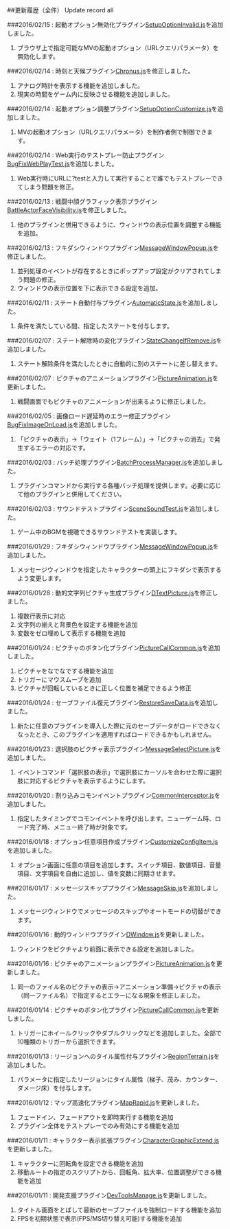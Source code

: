 ##更新履歴（全件） Update record all

###2016/02/15 : 起動オプション無効化プラグイン[SetupOptionInvalid.js](https://raw.githubusercontent.com/triacontane/RPGMakerMV/master/SetupOptionInvalid.js)を追加しました。  
1. ブラウザ上で指定可能なMVの起動オプション（URLクエリパラメータ）を無効化します。  

###2016/02/14 : 時刻と天候プラグイン[Chronus.js](https://raw.githubusercontent.com/triacontane/RPGMakerMV/master/Chronus.js)を修正しました。  
1. アナログ時計を表示する機能を追加しました。  
2. 現実の時間をゲーム内に反映させる機能を追加しました。  

###2016/02/14 : 起動オプション調整プラグイン[SetupOptionCustomize.js](https://raw.githubusercontent.com/triacontane/RPGMakerMV/master/SetupOptionCustomize.js)を追加しました。  
1. MVの起動オプション（URLクエリパラメータ）を制作者側で制御できます。  

###2016/02/14 : Web実行のテストプレー防止プラグイン[BugFixWebPlayTest.js](https://raw.githubusercontent.com/triacontane/RPGMakerMV/master/BugFixWebPlayTest.js)を追加しました。  
1. Web実行時にURLに?testと入力して実行することで誰でもテストプレーできてしまう問題を修正。  

###2016/02/13 : 戦闘中顔グラフィック表示プラグイン[BattleActorFaceVisibility.js](https://raw.githubusercontent.com/triacontane/RPGMakerMV/master/BattleActorFaceVisibility.js)を修正しました。  
1. 他のプラグインと併用できるように、ウィンドウの表示位置を調整する機能を追加。  

###2016/02/13 : フキダシウィンドウプラグイン[MessageWindowPopup.js](https://raw.githubusercontent.com/triacontane/RPGMakerMV/master/MessageWindowPopup.js)を修正しました。  
1. 並列処理のイベントが存在するときにポップアップ設定がクリアされてしまう問題の修正。  
2. ウィンドウの表示位置を下に表示できる設定を追加。  

###2016/02/11 : ステート自動付与プラグイン[AutomaticState.js](https://raw.githubusercontent.com/triacontane/RPGMakerMV/master/AutomaticState.js)を追加しました。  
1. 条件を満たしている間、指定したステートを付与します。  

###2016/02/07 : ステート解除時の変化プラグイン[StateChangeIfRemove.js](https://raw.githubusercontent.com/triacontane/RPGMakerMV/master/StateChangeIfRemove.js)を追加しました。  
1. ステート解除条件を満たしたときに自動的に別のステートに差し替えます。  

###2016/02/07 : ピクチャのアニメーションプラグイン[PictureAnimation.js](https://raw.githubusercontent.com/triacontane/RPGMakerMV/master/PictureAnimation.js)を更新しました。  
1. 戦闘画面でもピクチャのアニメーションが出来るように修正しました。  

###2016/02/05 : 画像ロード遅延時のエラー修正プラグイン[BugFixImageOnLoad.js](https://raw.githubusercontent.com/triacontane/RPGMakerMV/master/BugFixImageOnLoad.js)を追加しました。  
1. 「ピクチャの表示」→「ウェイト（1フレーム）」→「ピクチャの消去」で発生するエラーの対応です。  

###2016/02/03 : バッチ処理プラグイン[BatchProcessManager.js](https://raw.githubusercontent.com/triacontane/RPGMakerMV/master/BatchProcessManager.js)を追加しました。  
1. プラグインコマンドから実行する各種バッチ処理を提供します。必要に応じて他のプラグインと併用してください。  

###2016/02/03 : サウンドテストプラグイン[SceneSoundTest.js](https://raw.githubusercontent.com/triacontane/RPGMakerMV/master/SceneSoundTest.js)を追加しました。  
1. ゲーム中のBGMを視聴できるサウンドテストを実装します。  

###2016/01/29 : フキダシウィンドウプラグイン[MessageWindowPopup.js](https://raw.githubusercontent.com/triacontane/RPGMakerMV/master/MessageWindowPopup.js)を追加しました。  
1. メッセージウィンドウを指定したキャラクターの頭上にフキダシで表示するよう変更します。  

###2016/01/28 : 動的文字列ピクチャ生成プラグイン[DTextPicture.js](https://raw.githubusercontent.com/triacontane/RPGMakerMV/master/DTextPicture.js)を修正しました。  
1. 複数行表示に対応  
2. 文字列の揃えと背景色を設定する機能を追加  
3. 変数をゼロ埋めして表示する機能を追加  

###2016/01/24 : ピクチャのボタン化プラグイン[PictureCallCommon.js](https://raw.githubusercontent.com/triacontane/RPGMakerMV/master/PictureCallCommon.js)を追加しました。  
1. ピクチャをなでなでする機能を追加  
2. トリガーにマウスムーブを追加  
3. ピクチャが回転しているときに正しく位置を補足できるよう修正  

###2016/01/24 : セーブファイル復元プラグイン[RestoreSaveData.js](https://raw.githubusercontent.com/triacontane/RPGMakerMV/master/RestoreSaveData.js)を追加しました。  
1. 新たに任意のプラグインを導入した際に元のセーブデータがロードできなくなったとき、このプラグインを適用すればロードできるかもしれません。  

###2016/01/23 : 選択肢のピクチャ表示プラグイン[MessageSelectPicture.js](https://raw.githubusercontent.com/triacontane/RPGMakerMV/master/MessageSelectPicture.js)を追加しました。  
1. イベントコマンド「選択肢の表示」で選択肢にカーソルを合わせた際に選択肢に対応するピクチャを表示するようにします。  

###2016/01/20 : 割り込みコモンイベントプラグイン[CommonInterceptor.js](https://raw.githubusercontent.com/triacontane/RPGMakerMV/master/CommonInterceptor.js)を追加しました。  
1. 指定したタイミングでコモンイベントを呼び出します。ニューゲーム時、ロード完了時、メニュー終了時が対象です。  

###2016/01/18 : オプション任意項目作成プラグイン[CustomizeConfigItem.js](https://raw.githubusercontent.com/triacontane/RPGMakerMV/master/CustomizeConfigItem.js)を追加しました。  
1. オプション画面に任意の項目を追加します。スイッチ項目、数値項目、音量項目、文字項目を自由に追加し、値を変数に同期させます。  

###2016/01/17 : メッセージスキッププラグイン[MessageSkip.js](https://raw.githubusercontent.com/triacontane/RPGMakerMV/master/MessageSkip.js)を追加しました。  
1. メッセージウィンドウでメッセージのスキップやオートモードの切替ができます。  

###2016/01/16 : 動的ウィンドウプラグイン[DWindow.js](https://raw.githubusercontent.com/triacontane/RPGMakerMV/master/DWindow.js)を更新しました。  
1. ウィンドウをピクチャより前面に表示できる設定を追加しました。  

###2016/01/16 : ピクチャのアニメーションプラグイン[PictureAnimation.js](https://raw.githubusercontent.com/triacontane/RPGMakerMV/master/PictureAnimation.js)を更新しました。  
1. 同一のファイル名のピクチャの表示→アニメーション準備→ピクチャの表示（同一ファイル名）で指定するとエラーになる現象を修正しました。  

###2016/01/14 : ピクチャのボタン化プラグイン[PictureCallCommon.js](https://raw.githubusercontent.com/triacontane/RPGMakerMV/master/PictureCallCommon.js)を更新しました。  
1. トリガーにホイールクリックやダブルクリックなどを追加しました。全部で10種類のトリガーから選択できます。

###2016/01/13 : リージョンへのタイル属性付与プラグイン[RegionTerrain.js](https://raw.githubusercontent.com/triacontane/RPGMakerMV/master/RegionTerrain.js)を追加しました。  
1. パラメータに指定したリージョンにタイル属性（梯子、茂み、カウンター、ダメージ床）を付与します。  

###2016/01/12 : マップ高速化プラグイン[MapRapid.js](https://raw.githubusercontent.com/triacontane/RPGMakerMV/master/MapRapid.js)を更新しました。  
1. フェードイン、フェードアウトを即時実行する機能を追加  
2. プラグイン全体をテストプレーでのみ有効にする機能を追加  

###2016/01/11 : キャラクター表示拡張プラグイン[CharacterGraphicExtend.js](https://raw.githubusercontent.com/triacontane/RPGMakerMV/master/CharacterGraphicExtend.js)を更新しました。  
1. キャラクターに回転角を設定できる機能を追加  
2. 移動ルートの指定のスクリプトから、回転角、拡大率、位置調整ができる機能を追加  

###2016/01/11 : 開発支援プラグイン[DevToolsManage.js](https://raw.githubusercontent.com/triacontane/RPGMakerMV/master/DevToolsManage.js)を更新しました。  
1. タイトル画面をとばして最新のセーブファイルを強制ロードする機能を追加  
2. FPSを初期状態で表示(FPS/MS切り替え可能)する機能を追加  

